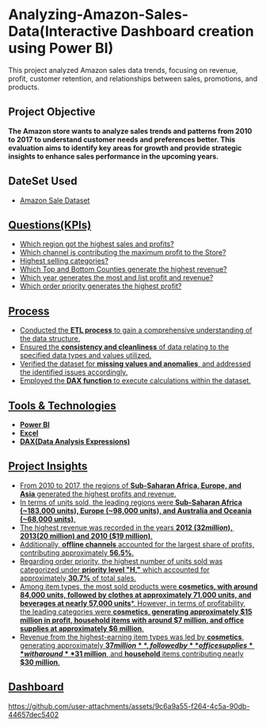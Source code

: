 # Analyzing-Amazon-Sales-Data(Interactive Dashboard creation using Power BI)
This project analyzed Amazon sales data trends, focusing on revenue, profit, customer retention, and relationships between sales, promotions, and products.

## Project Objective
**The Amazon store wants to analyze sales trends and patterns from 2010 to 2017 to understand customer needs and preferences better. This evaluation aims to identify key areas for growth and provide strategic insights to enhance sales performance in the upcoming years.**

## DateSet Used
- <a href="https://github.com/alinasingh/Analyzing-Amazon-Sales-Data/blob/main/Amazon%20Sales%20data.csv">Amazon Sale Dataset


## Questions(KPIs)
- Which region got the highest sales and profits?
- Which channel is contributing the maximum profit to the Store?
- Highest selling categories?
- Which Top and Bottom Counties generate the highest revenue?
- Which year generates the most and list profit and revenue?
- Which order priority generates the highest profit?

## Process
- Conducted the **ETL process** to gain a comprehensive understanding of the data structure.
- Ensured the **consistency and cleanliness** of data relating to the specified data types and values utilized.
- Verified the dataset for **missing values and anomalies**, and addressed the identified issues accordingly.
- Employed the **DAX function** to execute calculations within the dataset.

## Tools & Technologies
- **Power BI**
- **Excel**
- **DAX(Data Analysis Expressions)**

## Project Insights
- From 2010 to 2017, the regions of **Sub-Saharan Africa, Europe, and Asia** generated the highest profits and revenue.
- In terms of units sold, the leading regions were **Sub-Saharan Africa (~183,000 units), Europe (~98,000 units), and Australia and Oceania (~68,000 units)**.
- The highest revenue was recorded in the years **2012 ($32 million), 2013($20 million) and 2010 ($19 million)**.
- Additionally, **offline channels** accounted for the largest share of profits, contributing approximately **56.5%**.
- Regarding order priority, the highest number of units sold was categorized under **priority level "H,"** which accounted for approximately **30.7%** of total sales.
- Among item types, the most sold products were **cosmetics, with around 84,000 units, followed by clothes at approximately 71,000 units, and beverages at nearly 57,000 units***. However, in terms of profitability, the leading categories were **cosmetics, generating approximately $15 million in profit, household items with around $7 million, and office supplies at approximately $6 million**.
- Revenue from the highest-earning item types was led by **cosmetics**, generating approximately **$37 million**, followed by **office supplies** with around **$31 million**, and **household** items contributing nearly **$30 million**.

## Dashboard
https://github.com/user-attachments/assets/9c6a9a55-f264-4c5a-90db-44657dec5402





 
 

